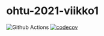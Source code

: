 # ohtu-2021-viikko1

![Github Actions](https://github.com/MillaKelhu/ohtu-2021-viikko1/workflows/CI/badge.svg)
[![codecov](https://codecov.io/gh/MillaKelhu/ohtu-2021-viikko1/branch/main/graph/badge.svg?token=Y77Y80XQDR)](https://codecov.io/gh/MillaKelhu/ohtu-2021-viikko1)
